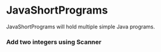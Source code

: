 # JavaShortPrograms
JavaShortPrograms will hold multiple simple Java programs. 
### Add two integers using Scanner
